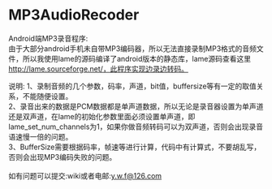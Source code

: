 # MP3AudioRecoder


 Android端MP3录音程序: <br>
    由于大部分android手机未自带MP3编码器，所以无法直接录制MP3格式的音频文件，所以我使用lame的源码编译了android版本的静态库，lame源码查看这里 http://lame.sourceforge.net/，此程序实现边录边转码。
 
 说明: 1、录制音频的几个参数，码率，声道，bit值，buffersize等有一定的取值关系，不能随便设置。<br>
 2、录音出来的数据是PCM数据都是单声道数据，所以无论是录音器设置为单声道还是双声道，在lame的初始化参数里面必须设置单声道，即lame_set_num_channels为1，如果你做音频转码可以为双声道，否则会出现录音语速慢一倍的问题。<br>
 3、BufferSize需要根据码率，帧速等进行计算，代码中有计算式，不要胡乱写，否则会出现MP3编码失败的问题。<br>
 <br>
   如有问题可以提交:wiki或者电邮:y.w.f@126.com
